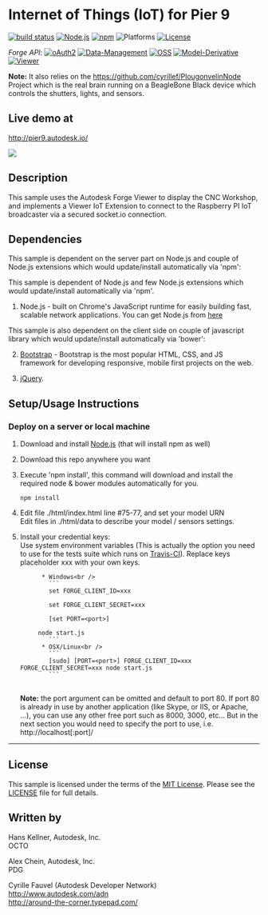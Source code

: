 # Internet of Things (IoT) for Pier 9

[![build status](https://api.travis-ci.org/cyrillef/extract.autodesk.io.png)](https://travis-ci.org/cyrillef/extract.autodesk.io)
[![Node.js](https://img.shields.io/badge/Node.js-6.3.1-blue.svg)](https://nodejs.org/)
[![npm](https://img.shields.io/badge/npm-3.10.3-blue.svg)](https://www.npmjs.com/)
![Platforms](https://img.shields.io/badge/platform-windows%20%7C%20osx%20%7C%20linux-lightgray.svg)
[![License](http://img.shields.io/:license-mit-blue.svg)](http://opensource.org/licenses/MIT)


*Forge API*:
[![oAuth2](https://img.shields.io/badge/oAuth2-v1-green.svg)](http://developer-autodesk.github.io/)
[![Data-Management](https://img.shields.io/badge/Data%20Management-v1-green.svg)](http://developer-autodesk.github.io/)
[![OSS](https://img.shields.io/badge/OSS-v2-green.svg)](http://developer-autodesk.github.io/)
[![Model-Derivative](https://img.shields.io/badge/Model%20Derivative-v2-green.svg)](http://developer-autodesk.github.io/)
[![Viewer](https://img.shields.io/badge/Forge%20Viewer-v2.17-green.svg)](http://developer-autodesk.github.io/)


<b>Note:</b> It also relies on the https://github.com/cyrillef/PlougonvelinNode Project which is the real brain
running on a BeagleBone Black device which controls the shutters, lights, and sensors.


## Live demo at
http://pier9.autodesk.io/

[![](www/images/app.png)](https://pier9.autodesk.io/)


## Description

This sample uses the Autodesk Forge Viewer to display the CNC Workshop, and implements a Viewer IoT Extension to
connect to the Raspberry PI IoT broadcaster via a secured socket.io connection.


## Dependencies

This sample is dependent on the server part on Node.js and couple of Node.js extensions
which would update/install automatically via 'npm':

This sample is dependent of Node.js and few Node.js extensions which would update/install automatically via 'npm'.

1. Node.js - built on Chrome's JavaScript runtime for easily building fast, scalable network applications.
   You can get Node.js from [here](http://nodejs.org/)

This sample is also dependent on the client side on couple of javascript library
which would update/install automatically via 'bower':

2. [Bootstrap](http://getbootstrap.com/) - Bootstrap is the most popular HTML, CSS, and JS framework for developing
   responsive, mobile first projects on the web.

3. [jQuery](https://jquery.com/).


## Setup/Usage Instructions

### Deploy on a server or local machine

1. Download and install [Node.js](http://nodejs.org/) (that will install npm as well)
2. Download this repo anywhere you want
3. Execute 'npm install', this command will download and install the required node & bower modules automatically for you.<br />
   ```
   npm install
   ```
4. Edit file ./html/index.html line #75-77, and set your model URN <br />
   Edit files in ./html/data to describe your model / sensors settings.
5. Install your credential keys: <br />
      Use system environment variables (This is actually the option you need to use for the tests suite
      which runs on [Travis-CI](https://travis-ci.org/)). Replace keys placeholder xxx with your own keys.

             * Windows<br />
               ```
               set FORGE_CLIENT_ID=xxx

               set FORGE_CLIENT_SECRET=xxx

               [set PORT=<port>]

   			node start.js
               ```
             * OSX/Linux<br />
               ```
               [sudo] [PORT=<port>] FORGE_CLIENT_ID=xxx FORGE_CLIENT_SECRET=xxx node start.js
               ```
      <br />
      <b>Note:</b> the port argument can be omitted and default to port 80. If port 80 is already in use by another
      application (like Skype, or IIS, or Apache, ...), you can use any other free port such as 8000, 3000, etc...
      But in the next section you would need to specify the port to use, i.e. http://localhost[:port]/


--------

## License

This sample is licensed under the terms of the [MIT License](http://opensource.org/licenses/MIT).
Please see the [LICENSE](LICENSE) file for full details.


## Written by

Hans Kellner, Autodesk, Inc. <br />
OCTO <br />

Alex Chein, Autodesk, Inc. <br />
PDG <br />

Cyrille Fauvel (Autodesk Developer Network)<br />
http://www.autodesk.com/adn<br />
http://around-the-corner.typepad.com/<br />
